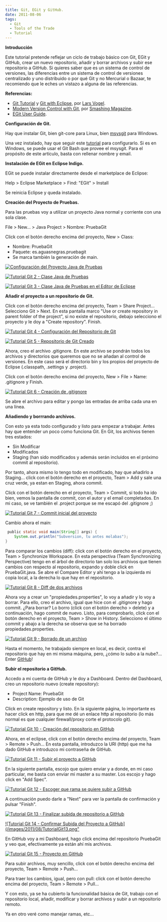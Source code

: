 ```yaml
---
title: Git, EGit y GitHub.
date: 2011-08-06
tags:
  - Git
  - Tools of the Trade
  - Tutorial
---
```

<strong>Introducción</strong>

Este tutorial pretende reflejar un ciclo de trabajo básico con Git, EGit y GitHub, crear un nuevo repositorio, añadir y borrar archivos y subir ese repositorio a GitHub. Si quieres saber que es un sistema de control de versiones, las diferencias entre un sistema de control de versiones centralizado y uno distribuido o por qué Git y no Mercurial o Bazaar, te recomiendo que le eches un vistazo a alguna de las referencias.

<strong>Referencias:</strong>

<ul>
	<li><a title="Git Tutorial by Lars Vogel" href="http://www.vogella.de/articles/Git/article.html">Git Tutorial</a> y <a title="Git With Eclipse by Lars Vogel" href="http://www.vogella.de/articles/EGit/article.html" target="_blank">Git with Eclipse</a>, por <a title="Lars Vogel" href="http://www.vogella.de/" target="_blank">Lars Vogel</a>.</li>
	<li><a title="Modern Version Control with Git, Smashing Magazine" href="http://coding.smashingmagazine.com/2011/07/26/modern-version-control-with-git-series/" target="_blank">Modern Version Control with Git</a>, por <a title="Smashing Magazine" href="http://www.smashingmagazine.com/" target="_blank">Smashing Magazine</a>.</li>
	<li><a title="EGit User Guide" href="http://wiki.eclipse.org/EGit/User_Guide" target="_blank">EGit User Guide</a>.</li>
</ul>

<strong>Configuración de Git.</strong>

Hay que instalar Git, bien git-core para Linux, bien <a title="msysgit" href="http://code.google.com/p/msysgit/" target="_blank">msysgit</a> para Windows.

Una vez instalado, hay que seguir este <a title="Configuración de Git" href="http://progit.org/book/ch1-5.html" target="_blank">tutorial</a> para configurarlo. Si es en Windows, se puede usar el Git Bash que provee el msysgit. Para el propósito de este artículo, basta con rellenar nombre y email.

<strong>Instalación de EGit en Eclipse Indigo.</strong>

EGit se puede instalar directamente desde el marketplace de Eclipse:

<strong></strong>Help &gt; Eclipse Marketplace &gt; Find: "EGit" &gt; Install

Se reinicia Eclipse y queda instalado.

<strong>Creación del Proyecto de Pruebas.</strong>

Para las pruebas voy a utilizar un proyecto Java normal y corriente con una sola clase.

File &gt; New... &gt; Java Project &gt; Nombre: PruebaGit

Click con el botón derecho encima del proyecto, New &gt; Class:

<ul>
	<li>Nombre: PruebaGit</li>
	<li>Paquete: es.aguasnegras.pruebagit</li>
	<li>Se marca también la generación de main.</li>
</ul>

<a href="images/2011/08/TutorialGit1.png">![Configuración del Proyecto Java de Pruebas](/images/2011/08/TutorialGit1.png)</a>

<a href="images/2011/08/TutorialGit2.png">![Tutorial Git 2 - Clase Java de Pruebas](/images/2011/08/TutorialGit2.png)</a>

<a href="images/2011/08/TutorialGit3.png">![Tutorial Git 3 - Clase Java de Pruebas en el Editor de Eclipse](/images/2011/08/TutorialGit3.png)</a>

<strong>Añadir el proyecto a un repositorio de Git.</strong>

Click con el botón derecho encima del proyecto, Team &gt; Share Project... Selecciono Git &gt; Next. En esta pantalla marco "Use or create repository in parent folder of the project", si no existe el repositorio, debajo selecciono el proyecto y le doy a "Create repository". Finish.

<a href="images/2011/08/TutorialGit3a.png">![Tutorial Git 4 - Configuración del Repositorio de Git](/images/2011/08/TutorialGit3a.png)</a>

<a href="images/2011/08/TutorialGit4.png">![Tutorial Git 5 - Repositorio de Git Creado](/images/2011/08/TutorialGit4.png)</a>

Ahora, creo el archivo .gitignore. En este archivo se pondrán todos los archivos y directorios que queremos que no se añadan al control de versiones. En este caso será el directorio bin y los propios del proyecto de Eclipse (.classpath, .settings y .project).

Click con el botón derecho encima del proyecto, New &gt; File &gt; Name: .gitignore y Finish.

<a href="images/2011/08/TutorialGit5.png">![Tutorial Git 6 - Creación de .gitignore](/images/2011/08/TutorialGit5.png)</a>

Se abre el archivo para editar y pongo las entradas de arriba cada una en una línea.

<strong>Añadiendo y borrrando archivos.</strong>

Con esto ya esta todo configurado y listo para empezar a trabajar. Antes hay que entender un poco como funciona Git. En Git, los archivos tienen tres estados:

<ul>
	<li>Sin Modificar</li>
	<li>Modificados</li>
	<li>Staging (han sido modificados y además serán incluidos en el próximo commit al repositorio).</li>
</ul>

Por tanto, ahora mismo lo tengo todo en modificado, hay que añadirlo a Staging... click con el botón derecho en el proyecto, Team &gt; Add y sale una cruz verde, ya estan en Staging, ahora commit.

Click con el botón derecho en el proyecto, Team &gt; Commit, si todo ha ido bien, vemos la pantalla de commit, con el autor y el email completados. En mi caso, se ve también el .project porque se me escapó del .gitignore ;)

<a href="images/2011/08/TutorialGit6.png">![Tutorial Git 7 - Commit inicial del proyecto](/images/2011/08/TutorialGit6.png)</a>

Cambio ahora el main:

```java
 public static void main(String[] args) {
	System.out.println("Subversion, tu antes molabas");
}
```

Para comparar los cambios (diff): click con el botón derecho en el proyecto, Team &gt; Synchronize Workspace.
En esta perspectiva (Team Synchronizing Perspective) tengo en el árbol de directorio tan solo los archivos que tienen cambios con respecto al repositorio, expando y doble click en PruebaGit.java. Se abre el Compare Editor y ahí tengo a la izquierda mi copia local, a la derecha lo que hay en el repositorio.

<a href="images/2011/08/TutorialGit7.png">![Tutorial Git 8 - Diff de dos archivos](/images/2011/08/TutorialGit7.png)</a>

Ahora voy a crear un "propiedades.properties", lo voy a añadir y lo voy a borrar. Para ello, creo el archivo, igual que hice con el .gitignore y hago commit. ¿Para borrar? Lo borro (click con el botón derecho &gt; delete) y a continuación, hago commit de nuevo. Listo, para comprobarlo, click con el botón derecho en el proyecto, Team &gt; Show in History. Selecciono el último commit y abajo a la derecha se observa que se ha borrado propiedades.properties.

<a href="images/2011/08/TutorialGit8.png">![Tutorial Git 9 - Borrado de un archivo](/images/2011/08/TutorialGit8.png)</a>

Hasta el momento, he trabajado siempre en local, es decir, contra el repositorio que hay en mi misma máquina, pero, ¿cómo lo subo a la nube?... Enter <a title="GitHub" href="http://www.github.com/" target="_blank">GitHub</a>!

<strong>Subir el repositorio a GitHub.</strong>

Accedo a mi cuenta de GitHub y le doy a Dashboard. Dentro del Dashboard, creo un repositorio nuevo (create repository):

<ul>
	<li>Project Name: PruebaGit</li>
	<li>Description: Ejemplo de uso de Git</li>
</ul>

Click en create repository y listo. En la siguiente página, lo importante es hacer click en http, para que me dé un enlace http al repositorio (lo más normal es que cualquier firewall/proxy corte el protocolo git).

<a href="images/2011/08/TutorialGit9.png">![Tutorial Git 10 - Creación del repositorio en GitHub](/images/2011/08/TutorialGit9.png)</a>

Ahora, en el eclipse, click con el botón derecho encima del proyecto, Team &gt; Remote &gt; Push... En esta pantalla, introduzco la URI (http) que me ha dado GitHub e introduzco mi contraseña de GitHub.

<a href="images/2011/08/TutorialGit10.png">![Tutorial Git 11 - Subir el proyecto a GitHub](/images/2011/08/TutorialGit10.png)</a>

En la siguiente pantalla, escojo que quiero enviar y a donde, en mi caso particular, me basta con enviar mi master a su master. Los escojo y hago click en "Add Spec".

<a href="images/2011/08/TutorialGit11.png">![Tutorial Git 12 - Escoger que rama se quiere subir a GitHub](/images/2011/08/TutorialGit11.png)</a>

A continuación puedo darle a "Next" para ver la pantalla de confirmación y pulsar "Finish".

<a href="images/2011/08/TutorialGit12.png">![Tutorial Git 13 - Finalizar subida de repositorio a GitHub](/images/2011/08/TutorialGit12.png)</a>

<a href="images/2011/08/TutorialGit13.png">![Tutorial Git 14 - Confirmar Subida del Proyecto a GitHub](/images/2011/08/TutorialGit13.png"</a>

En GitHub voy a mi Dashboard, hago click encima del repositorio PruebaGit y veo que, efectivamente ya están ahí mis archivos.

<a href="images/2011/08/TutorialGit14.png">![Tutorial Git 15 - Proyecto en GitHub](/images/2011/08/TutorialGit14.png)</a>

Para subir archivos, muy sencillo, click con el botón derecho encima del proyecto, Team &gt; Remote &gt; Push...

Para traer los cambios, igual, pero con pull: click con el botón derecho encima del proyecto, Team &gt; Remote &gt; Pull...

Y con esto, ya se ha cubierto la funcionalidad básica de Git, trabajo con el repositorio local, añadir, modificar y borrar archivos y subir a un repositorio remoto.

Ya en otro veré como manejar ramas, etc...
